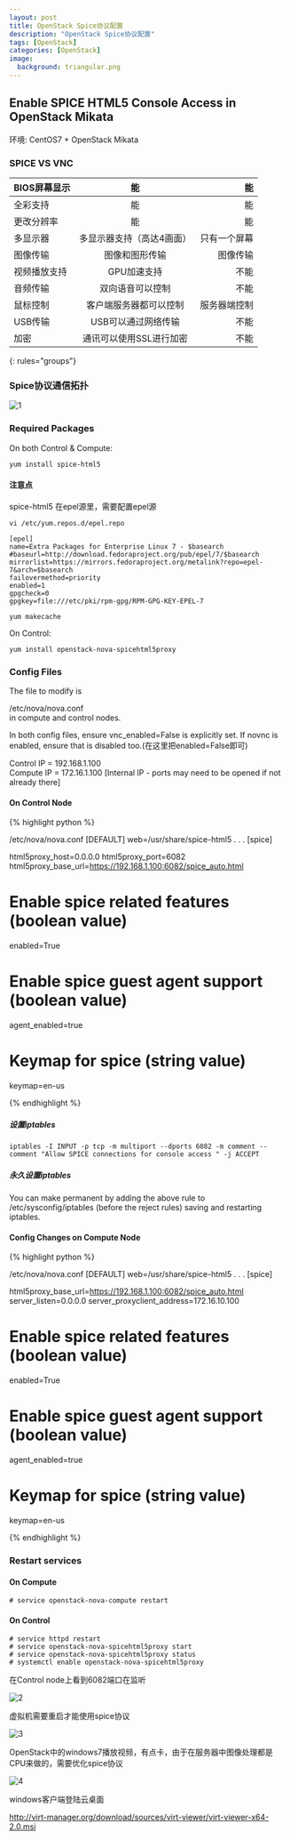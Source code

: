 ```yaml
---
layout: post
title: OpenStack Spice协议配置
description: "OpenStack Spice协议配置"
tags: [OpenStack]
categories: [OpenStack]
image:
  background: triangular.png
---
```

## Enable SPICE HTML5 Console Access in OpenStack Mikata
环境: CentOS7 + OpenStack Mikata 
###  SPICE VS VNC  | BIOS屏幕显示        | 能           | 能|
|:--------|:-------:|--------:|
| 全彩支持      | 能 | 能 |
| 更改分辨率      | 能     |   能 |
| 多显示器 | 多显示器支持（高达4画面）      |    只有一个屏幕|
| 图像传输 | 图像和图形传输      |    图像传输 |
| 视频播放支持 | GPU加速支持      |    不能|
| 音频传输 | 双向语音可以控制      |   不能|
| 鼠标控制 | 客户端服务器都可以控制  |    服务器端控制 |
| USB传输 | USB可以通过网络传输    |    不能|
| 加密 | 通讯可以使用SSL进行加密      |    不能 |
{: rules="groups"}


###   Spice协议通信拓扑

![1](/images/openstack_spice/4.png) 


### Required Packages


On both Control & Compute:

```
yum install spice-html5
```

####  注意点

spice-html5 在epel源里，需要配置epel源


```
vi /etc/yum.repos.d/epel.repo  
```

```
[epel]
name=Extra Packages for Enterprise Linux 7 - $basearch
#baseurl=http://download.fedoraproject.org/pub/epel/7/$basearch
mirrorlist=https://mirrors.fedoraproject.org/metalink?repo=epel-7&arch=$basearch
failovermethod=priority
enabled=1
gpgcheck=0
gpgkey=file:///etc/pki/rpm-gpg/RPM-GPG-KEY-EPEL-7

```

```
yum makecache
```
On Control:

```
yum install openstack-nova-spicehtml5proxy
```


###  Config Files

The file to modify is

/etc/nova/nova.conf  
in compute and control nodes.  


In both config files, ensure  vnc_enabled=False is explicitly set. If novnc is enabled, ensure that is disabled too.(在这里把enabled=False即可)  


Control IP = 192.168.1.100  
Compute IP = 172.16.1.100   [Internal IP - ports may need to be opened if not already there]  

####   On Control Node

{% highlight python %}

/etc/nova/nova.conf
[DEFAULT]
web=/usr/share/spice-html5
. . .
[spice]

html5proxy_host=0.0.0.0
html5proxy_port=6082
html5proxy_base_url=https://192.168.1.100:6082/spice_auto.html

# Enable spice related features (boolean value)
enabled=True
 
# Enable spice guest agent support (boolean value)
agent_enabled=true
 
# Keymap for spice (string value)
keymap=en-us

{% endhighlight %}


#####   设置iptables

```
iptables -I INPUT -p tcp -m multiport --dports 6082 -m comment --comment "Allow SPICE connections for console access " -j ACCEPT
```

#####   永久设置iptables
You can make permanent by adding the above rule to /etc/sysconfig/iptables (before the reject rules) saving and restarting iptables.

####   Config Changes on Compute Node

{% highlight python %}

/etc/nova/nova.conf
[DEFAULT]
web=/usr/share/spice-html5
. . .
[spice]

html5proxy_base_url=https://192.168.1.100:6082/spice_auto.html
server_listen=0.0.0.0
server_proxyclient_address=172.16.10.100

# Enable spice related features (boolean value)
enabled=True
 
# Enable spice guest agent support (boolean value)
agent_enabled=true
 
# Keymap for spice (string value)
keymap=en-us

{% endhighlight %}



###  Restart services


####   On Compute

```
# service openstack-nova-compute restart
```

####   On Control

```
# service httpd restart
# service openstack-nova-spicehtml5proxy start
# service openstack-nova-spicehtml5proxy status 
# systemctl enable openstack-nova-spicehtml5proxy
```

在Control node上看到6082端口在监听

![2](/images/openstack_spice/3.png) 


虚拟机需要重启才能使用spice协议


![3](/images/openstack_spice/2.png) 



OpenStack中的windows7播放视频，有点卡，由于在服务器中图像处理都是CPU来做的，需要优化spice协议

![4](/images/openstack_spice/1.jpg)



windows客户端登陆云桌面  

http://virt-manager.org/download/sources/virt-viewer/virt-viewer-x64-2.0.msi 
